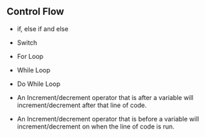 ## Control Flow
  - if, else if and else
  - Switch
  - For Loop 
  - While Loop
  - Do While Loop

  - An Increment/decrement operator that is after a variable will increment/decrement after that line of code.
  - An Increment/decrement operator that is before a variable will increment/decrement on when the line of code is run. 